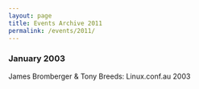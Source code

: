 ```yaml
---
layout: page
title: Events Archive 2011
permalink: /events/2011/
---
```


### **January 2003**
James Bromberger & Tony Breeds: Linux.conf.au 2003
